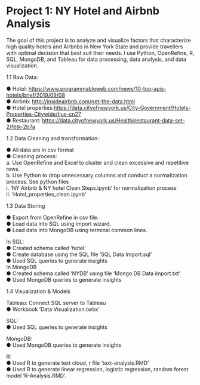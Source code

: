 # Project 1: NY Hotel and Airbnb Analysis

The goal of this project is to analyze and visualize factors that characterize high quality hotels and Airbnbs in New York State and provide travellers with optimal decision that best suit their needs. I use Python, OpenRefine, R, SQL, MongoDB, and Tableau for data processing, data analysis, and data visualization. 

1.1 Raw Data:

●	Hotel: https://www.programmableweb.com/news/10-top-apis-hotels/brief/2019/09/08 <br/>
●	Airbnb: http://insideairbnb.com/get-the-data.html <br/>
●	Hotel properties:https://data.cityofnewyork.us/City-Government/Hotels-Properties-Citywide/tjus-cn27 <br/>
●	Restaurant: https://data.cityofnewyork.us/Health/restaurant-data-set-2/f6tk-2b7a <br/>

1.2 Data Cleaning and transformation: 

●	All data are in csv format<br/>
●	Cleaning process: <br/>
a.	Use OpenRefine and Excel to cluster and clean excessive and repetitive rows. <br/>
b.	Use Python to drop unnecessary columns and conduct a normalization process. See python files <br/>
i.	‘NY Airbnb & NY hotel Clean Steps.ipynb’  for normalization process <br/>
ii.	‘Hotel_properties_clean.ipynb’ <br/>

1.3 Data Storing

●	Export from OpenRefine in csv file. <br/>
●	Load data into SQL using import wizard. <br/>
●	Load data into MongoDB using terminal common lines. <br/>

In SQL: <br/>
●	Created schema called ‘hotel’ <br/>
●	Create database using the SQL file ‘SQL Data Import.sql’ <br/>
●	Used SQL queries to generate insights <br/>
In MongoDB <br/>
●	Created schema called ‘NYDB’ using file ‘Mongo DB Data import.txt’ <br/>
●	Used MongoDB queries to generate insights <br/>

1.4 Visualization & Models

Tableau: Connect SQL server to Tableau  <br/>
●	Workbook ‘Data Visualization.twbx’ <br/>

SQL: <br/>
●	Used SQL queries to generate insights

MongoDB: <br/>
●	Used MongoDB queries to generate insights

R: <br/>
●	Used R to generate text cloud, r file ‘text-analysis.RMD’ <br/>
●	Used R to generate linear regression, logistic regression, random forest model ‘R-Analysis.RMD’. 


